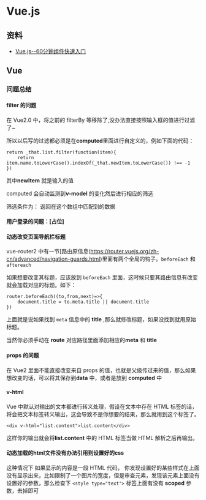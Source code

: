 # Vue.js

## 资料

* [Vue.js--60分钟组件快速入门](http://www.cnblogs.com/keepfool/p/5625583.html)


## Vue 

### 问题总结

####  filter 的问题

在 Vue2.0 中，将之前的 filterBy 等移除了,没办法直接按照输入框的值进行过滤了~

所以以后写的过滤都必须是在**computed**里面进行自定义的，例如下面的代码：

```
return _that.list.filter(function(item){
	return item.name.toLowerCase().indexOf(_that.newItem.toLowerCase()) !== -1
})
```

其中**newItem** 就是输入的值

computed 会自动监测到**v-model** 的变化然后进行相应的筛选

筛选条件为： 返回在这个数组中匹配到的数据

#### 用户登录的问题：[占位]


#### 动态改变页面导航栏标题

vue-router2 中有一节[路由原信息(https://router.vuejs.org/zh-cn/advanced/navigation-guards.html)里面有两个全局的钩子。``beforeEach`` 和 ``aftereach`` 

如果想要改变其标题，应该放到 ``beforeEach`` 里面，这时候只要其路由信息有改变就会加载对应的标题。如下：

```
router.beforeEach((to,from,next)=>{
	document.title = to.meta.title || document.title
})
``` 

上面就是说如果找到 ``meta`` 信息中的 **title** ,那么就修改标题，如果没找到就用原始标题。 

当然你必须手动在 **route** 对应路径里面添加相应的**meta** 和 **title** 

#### props 的问题

在 Vue2 里面不能直接改变来自 props 的值，也就是父级传过来的值，那么如果想改变的话，可以将其保存到**data** 中，或者是放到 **computed** 中

#### v-html 

Vue 中默认对输出的文本都进行转义处理，假设在文本中存在 HTML 标签的话，将会把文本标签转义输出，这会导致不是你想要的结果，那么就用到这个标签了。

``<div v-html="list.content">list.content</div>``

这样你的输出就会将**list.content** 中的 HTML 标签当做 HTML 解析之后再输出。

#### 动态加载的html文件没有办法引用到设置好的css

这种情况下 如果显示的内容是一段 HTML 代码， 你发现设置好的某些样式在上面没有显示出来，比如限制了一个图片的宽度，但是审查元素，发现该元素上面没有设置好的参数，那么检查下 ``<style type="text">`` 标签上面有没有 **scoped** 参数，去掉即可

